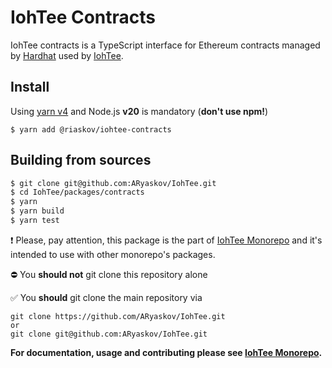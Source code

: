 # IohTee Contracts

IohTee contracts is a TypeScript interface for Ethereum contracts managed by [Hardhat](https://github.com/NomicFoundation/hardhat) used by [IohTee](https://github.com/ARyaskov/IohTee/tree/main/packages/iohtee).

## Install

Using [yarn v4](https://yarnpkg.com/blog/release/4.0) and Node.js **v20** is mandatory (**don't use npm!**)

    $ yarn add @riaskov/iohtee-contracts

## Building from sources

```bash
$ git clone git@github.com:ARyaskov/IohTee.git
$ cd IohTee/packages/contracts
$ yarn
$ yarn build
$ yarn test
```

:exclamation:
Please, pay attention, this package is the part of [IohTee Monorepo](https://github.com/ARyaskov/IohTee) 
and it's intended to use with other monorepo's packages. 

:no_entry: You **should not** git clone this repository alone

:white_check_mark: You **should** git clone the main repository via
```
git clone https://github.com/ARyaskov/IohTee.git
or 
git clone git@github.com:ARyaskov/IohTee.git
```

**For documentation, usage and contributing please see [IohTee Monorepo](https://github.com/ARyaskov/IohTee).**
